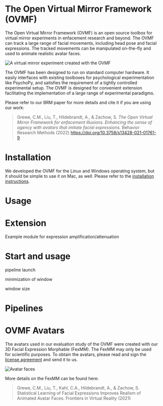 # The Open Virtual Mirror Framework (OVMF)


The Open Virtual Mirror Framework (OVMF) is an open source toolbox for virtual mirror experiments in enfacement research and beyond.
The OVMF can track a large range of facial movements, including head pose and facial expressions.
The tracked movements can be manipulated on-the-fly and used to animate realistic avatar faces.

![A virtual mirror experiment created with the OVMF](./data/framework.jpg)

The OVMF has been designed to run on standard computer hardware.
It easily interfaces with existing toolboxes for psychological experimentation like PsychoPy, and satisfies the requirement of a tightly controlled experimental setup.
The OVMF is designed for convenient extension facilitating the implementation of a large range of experimental paradigms.



Please refer to our BRM paper for more details and cite it if you are using our work:

> Grewe, C.M., Liu, T., Hildebrandt, A., & Zachow, S. *The Open Virtual Mirror Framework for enfacement illusions. Enhancing the sense of agency with avatars that imitate facial expressions.* Behavior Research Methods (2022) https://doi.org/10.3758/s13428-021-01761-9



# Installation

We developed the OVMF for the Linux and Windows operating system, but it should be simple to use it on Mac, as well.
Please refer to the [installation instructions](./INSTALLATION.md).







# Usage

# Extension

Example module for expression amplification/attenuation


# Start and usage

pipeline launch

minimization of window

window size


# Pipelines



# OVMF Avatars

The avatars used in our evaluation study of the OVMF were created with our 3D Facial Expression Morphable (FexMM).
The FexMM may only be used for scientific purposes.
To obtain the avatars, please read and sign the [license agreement](data/fexmm_license_agreement.pdf) and send it to us.

![Avatar faces](./data/avatars.jpg)

More details on the FexMM can be found here:

> Grewe, C.M., Liu, T., Kahl, C.A., Hildebrandt, A., & Zachow, S. Statistical Learning of Facial Expressions Improves Realism of Animated Avatar Faces. Frontiers in Virtual Reality (2021)